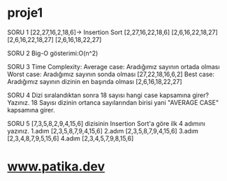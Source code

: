 # proje1

SORU 1
[22,27,16,2,18,6]-> Insertion Sort
[2,27,16,22,18,6]
[2,6,16,22,18,27]
[2,6,16,22,18,27]
[2,6,16,18,22,27]

SORU 2
Big-O gösterimi:O(n^2)

SORU 3
Time Complexity: 
Average case: Aradığımız sayının ortada olması 
Worst case: Aradığımız sayının sonda olması             [27,22,18,16,6,2]
Best case: Aradığımız sayının dizinin en başında olması [2,6,16,18,22,27]

SORU 4
Dizi sıralandıktan sonra 18 sayısı hangi case kapsamına girer? Yazınız.
18 Sayısı dizinin ortanca sayılarından birisi yani "AVERAGE CASE" kapsamına girer.

SORU 5
[7,3,5,8,2,9,4,15,6] dizisinin Insertion Sort'a göre ilk 4 adımını yazınız.
1.adım [2,3,5,8,7,9,4,15,6]
2.adım [2,3,5,8,7,9,4,15,6]
3.adım [2,3,4,8,7,9,5,15,6]
4.adım [2,3,4,5,7,9,8,15,6]
# www.patika.dev
